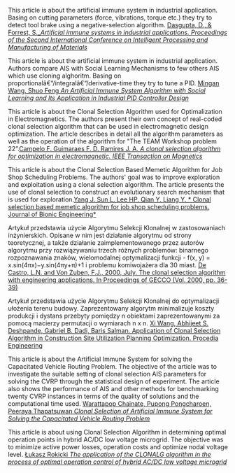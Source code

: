 This article is about the artificial immune system in industrial application. Basing on cutting parameters (force, vibrations, torque etc.) they try to detect tool brake using a negative-selection algorithm. [Dasgupta, D., & Forrest, S._*Artificial immune systems in industrial applications. Proceedings of the Second International Conference on Intelligent Processing and Manufacturing of Materials*](https://scihub.bban.top/10.1109/ipmm.1999.792486)  

This article is about the artificial immune system in industrial application. Authors compare AIS with Social Learning Mechanisms to few others AIS which use cloning alghoritm. Basing on proportionalâ€“/integralâ€“/derivative-time they try to tune a PID.
[Mingan Wang, Shuo Feng *An Artificial Immune System Algorithm with Social Learning and Its Application in Industrial PID Controller Design*](http://downloads.hindawi.com/journals/mpe/2017/3959474.pdf)

This article is about the Clonal Selection Algorithm used for Optimalization in Electromagnetics. The authors present their own concept of real-coded clonal selection algorithm that can be used in electromagnetic design optimization. The article describes in detail all the algorithm parameters as well as the operation of the algorithm for "The TEAM Workshop problem 22”.[Campelo F. Guimaraes F. D. Ramires J. A. *A clonal selection algorithm for optimization in electromagnetic. IEEE Transaction on Magnetics*](https://www.researchgate.net/publication/3111311)

This article is about the Clonal Selection Based Memetic Algorithm for Job Shop Scheduling Problems. The authors' goal was to improve exploration and exploitation using a clonal selection algorithm. The article presents the use of clonal selection to construct an evolutionary search mechanism that is used for exploration.[Yang J. Sun L. Lee HP. Qian Y. Liang Y. * Clonal selection based memetic algorithm for job shop scheduling problems. Journal of Bionic Engineering*](https://link.springer.com/content/pdf/10.1016/S1672-6529(08)60014-1.pdf)

Artykuł przedstawia użycie Algorytmu Selekcji Klonalnej w zastosowaniach inżynierskich. Opisane w nim jest działanie algorytmu od strony teoretycznej, a także działanie zaimplementowanego przez autorów algorytmu przy rozwiązywaniu trzech różnych problemów: binarnego rozpoznawania znaków, wielomodalnej optymalizacji funkcji -  f(x, y) = x.sin(4πx)−y.sin(4πy+π)+1 i problemu komiwojażera dla 30 miast. [De Castro, L.N. and Von Zuben, F.J., 2000, July. The clonal selection algorithm with engineering applications. In Proceedings of GECCO (Vol. 2000, pp. 36-39)](http://www.dca.fee.unicamp.br/~vonzuben/research/lnunes_dout/artigos/gecco00.pdf)

Artykuł przedstawia użycie Algorytmu Selekcji Klonalnej do optymalizacji ułożenia terenu budowy. Zaprezentowany algorytm minimalizuje koszty produkcji i dystans przebyty pomiędzy n obiektami zaprezentowanymi za pomocą macierzy permutacji o wymiarach n x n.  [Xi Wang, Abhijeet S. Deshpande, Gabriel B. Dadi, Baris Salman. Application of Clonal Selection Algorithm in Construction Site Utilization Planning Optimization. Procedia Engineering](https://www.sciencedirect.com/science/article/pii/S1877705816300789)

This article is about the Artificial Immune System for solving the Capacitated Vehicle Routing Problem. The objective of the article was to investigate the suitable setting of clonal selection AIS parameters for solving the CVRP through the statistical design of experiment. The article also shows the performance of AIS and other methods for benchmarking twenty CVRP instances in terms of the quality of solutions and the computational time used. [Warattapop Chainate, Pupong Pongcharoen, Peeraya Thapatsuwan *Clonal Selection of Artificial Immune System for Solving the Capacitated Vehicle Routing Problem*](https://pdfs.semanticscholar.org/2624/242ae11d9b440a6d4c1481bc7ec55652bfe0.pdf?_ga=2.84681693.592311020.1585132671-515219404.1582546546)

This article is about using Clonal Selection Algorithm in determining optimal operation points in hybrid AC/DC low voltage microgrid. The objective was to minimize active power losses, operation costs and optimize nodal voltage level. [Łukasz Rokicki *The application of the CLONALG algorithm in the process of optimal operation control of hybrid AC/DC low voltage microgrid*](https://www.e3s-conferences.org/articles/e3sconf/pdf/2019/10/e3sconf_pe2019_02011.pdf)
